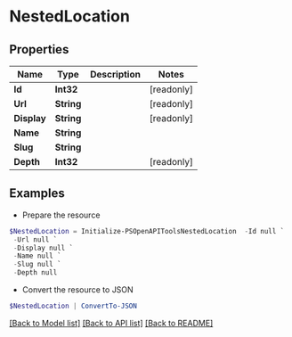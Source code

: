 # NestedLocation
## Properties

Name | Type | Description | Notes
------------ | ------------- | ------------- | -------------
**Id** | **Int32** |  | [readonly] 
**Url** | **String** |  | [readonly] 
**Display** | **String** |  | [readonly] 
**Name** | **String** |  | 
**Slug** | **String** |  | 
**Depth** | **Int32** |  | [readonly] 

## Examples

- Prepare the resource
```powershell
$NestedLocation = Initialize-PSOpenAPIToolsNestedLocation  -Id null `
 -Url null `
 -Display null `
 -Name null `
 -Slug null `
 -Depth null
```

- Convert the resource to JSON
```powershell
$NestedLocation | ConvertTo-JSON
```

[[Back to Model list]](../README.md#documentation-for-models) [[Back to API list]](../README.md#documentation-for-api-endpoints) [[Back to README]](../README.md)

